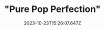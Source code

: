 ---
layout: post
title: '"Pure Pop Perfection"'
date: 2023-10-23T15:26:07.647Z
number: 68
artist_name: "Girls Aloud"
album_name: "Chemistry"
cover_image: "assets/img/records/68.jpg"
cover_caption: "It's technically a concept album, and it also sees songwriting-and-production-duo Xenomania experimenting and going against normal pop structures (verse-chorus-verse-chorus-bridge-chorus). Plus it has my favourite pop song of the 00s on it!"
year: 2005
spotify: 
host: Matt Latham
#score: 1
#eventbrite: ""
#photo: ""
#thumbnail: ""
---